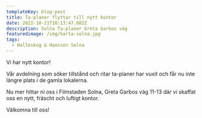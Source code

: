 ```yaml
---
templateKey: blog-post
title: Ta-planer flyttar till nytt kontor
date: 2022-10-21T10:13:47.082Z
description: Solna Ta-planer Greta Garbos väg
featuredimage: /img/karta-solna.jpg
tags:
  - Halleskog & Hansson Solna
---
```

V﻿i har nytt kontor!

V﻿år avdelning som söker tillstånd och ritar ta-planer har vuxit och får nu inte längre plats i de gamla lokalerna.

N﻿u mer hittar ni oss i Filmstaden Solna, Greta Garbos väg 11-13 där vi skaffat oss en nytt, fräscht och luftigt kontor.

V﻿älkomna till oss!